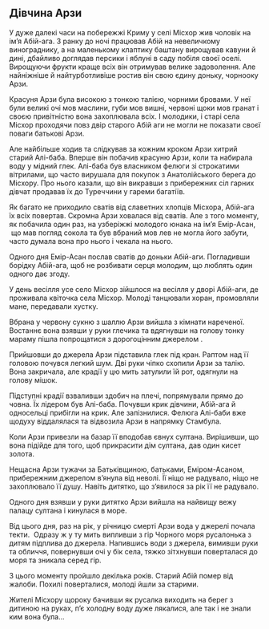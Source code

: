 ## Дівчина Арзи

У дуже далекі часи на побережжі Криму у селі Місхор жив чоловік на імʼя Абій-ага.
З ранку до ночі працював Абій на невеличкому винограднику, а на маленькому клаптику баштану вирощував кавуни й дині, дбайливо доглядав персики і яблуні в саду побіля своєї оселі.
Вирощуючи фрукти краще всіх він отримував велике задоволення.
Але найніжніше й найтурботливіше ростив він свою єдину доньку, чорнооку Арзи.

Красуня Арзи була високою з тонкою талією, чорними бровами.
У неї були великі очі мов маслини, губи мов вишні, червоні щоки мов гранат і своєю привітністю вона захоплювала всіх.
І молодики, і старі села Місхор проходячи повз двір старого Абій аги не могли не показати своєї поваги батькові Арзи.

Але найбільше ходив та слідкував за кожним кроком Арзи хитрий старий Алі-баба.
Вперше він побачив красуню Арзи, коли та набирала воду у мідний глек.
Алі-баба був власником фелюги зі строкатими вітрилами, що часто вирушала для покупок з Анатолійського берега до Місхору.
Про нього казали, що він викравши з прибережних сіл гарних дівчат продавав їх до Туреччини у гареми багатіїв.

Як багато не приходило сватів від славетних хлопців Місхора, Абій-ага їх всіх повертав.
Скромна Арзи ховалася від сватів.
Але з того моменту, як побачила один раз, на узберіжжі молодого юнака на імʼя Емір-Асан,  що мав погляд сокола та був вбраний мов лев не могла його забути, часто думала вона про нього і чекала на нього.

Одного дня Емір-Асан послав сватів до доньки Абій-аги.
Погладивши борідку Абій-ага, щоб не розбивати серця молодим, що люблять один одного дає згоду.

У день весілля усе село Місхор зійшлося на весілля у дворі Абій-аги, де проживала квіточка села Місхор.
Молоді танцювали хоран, промовляли мане, передавали хустку.

Вбрана у червону сукню з шаллю Арзи вийшла з кімнати нареченої.
Востаннє вона взявши у руки глечика та вдягнувши на голову тонку мараму пішла попрощатися з дорогоцінним джерелом .

Прийшовши до джерела Арзи підставила глек під кран.
Раптом над її головою почувся легкий шум.
Дві руки чіпко схопили Арзи за талію.
Вона закричала, але крадії у цю мить затулили їй рот, одягнули на голову мішок.

Підступні крадії взваливши здобич на плечі, попрямували прямо до човна.
Їх лідером був Алі-баба.
Почувши крик дівчини, Абій-ага й односельці прибігли на крик.
Але запізнилися.
Фелюга Алі-баби вже щодуху віддалялася та відвозила Арзи в напрямку Стамбула.

Коли Арзи привезли на базар її вподобав євнух султана.
Вирішивши, що вона підійде для того, щоб прикрасити дім султана, дав один кисет золота.

Нещасна Арзи тужачи за Батьківщиною, батьками, Еміром-Асаном, прибережним джерелом вʼянула від неволі.
Її ніщо не радувало, ніщо не захоплювало її душу.
Навіть дитятко, що зʼявилося за рік її не радувало.

Одного дня взявши у руки дитятко Арзи вийшла на найвищу вежу палацу султана і кинулася в море.

Від цього дня, раз на рік, у річницю смерті Арзи вода у джерелі почала текти. 
Одразу ж у ту мить випливши з гір Чорного моря русалонька з дитям підплива до джерела.
Напившись води з джерела, вимивши руки та обличчя, повернувши очі у бік села, тяжко зітхнувши поверталася до моря та зникала серед гір.

З цього моменту пройшло декілька років.
Старий Абій помер від жалоби.
Похилі поверталися, молоді йшли за старими.

Жителі Місхору щороку бачивши як русалка виходить на берег з дитиною на руках, пʼє холодну воду дуже лякалися, але так і не знали ким вона була...

